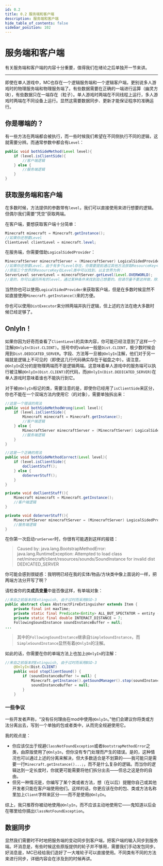 ```yaml
---
id: 0.2
title: 0.2 服务端和客户端
description: 服务端和客户端
hide_table_of_contents: false
sidebar_position: 102
---
```


# 服务端和客户端

有关服务端和客户端的内容十分重要，值得我们在绪论之后单独开一节来讲。

---

即使在单人游戏中，MC也存在一个逻辑服务端和一个逻辑客户端，更别说多人游戏时的物理服务端和物理服务端了。有些数据需要在正确的一端进行运算（幽灵方块），有些数据只在一端存在（粒子）。单人游戏时两端在不同线程上运行，多人游戏时两端在不同设备上运行。显然这需要数据同步、更新才能保证程序的准确运行。

## 你是哪端的？

有一些方法在两端都会被执行，而一些时候我们希望在不同侧执行不同的逻辑，这就需要分辨。而通常参数中都会有`Level`：

```java
public void bothSideMethod(Level level){
    if (level.isClientSide){
        //客户端逻辑
    } else {
        //服务端逻辑
    }
}
```



## 获取服务端和客户端

在多数时候，方法提供的参数带有`level`，我们可以直接使用来进行想要的逻辑。但偶尔我们需要“凭空”获取两端。

在客户端，要想获取客户端十分简单：

```java
Minecraft minecraft = Minecraft.getInstance();
//如果你还想要Level
ClientLevel clientLevel = minecraft.level;
```

在服务端，你需要借助`LogicalSidedProvider`：

```java
MinecraftServer minecraftServer = (MinecraftServer) LogicalSidedProvider.WORKQUEUE.get(LogicalSide.SERVER);
//如果你还想要Level，由于有多个Level存在，你需要提前通过其他方法获取ResourceKey<Level>
//原版三个世界的ResourceKey在Level类中可以找到，以主世界为例：
ServerLevel serverLevel = minecraftServer.getLevel(Level.OVERWORLD);
//是的，你可以遍历所有的level，通过某种条件来找到自己想要的。但请尽量不要这样做，除非真的很有必要，没有其他方法，或者你已经尽了最大可能减少性能开销。
```

当然你也可以使用`LogicalSidedProvider`来获取客户端，但是在多数时候显然不如直接使用`Minecraft.getInstance()`来的方便。

你也可以使用`DistExecutor`来分辨两端并执行逻辑，但上述的方法在绝大多数时候已经足够了。



## OnlyIn！

如果你因为好奇而查看了`ClientLevel`的具体内容，你可能已经注意到了这样一个注解`@OnlyIn(Dist.CLIENT)`。括号中的value一般是`Dist.CLIENT`，极少数时候会用到`Dist.DEDICATED_SERVER`。字段、方法等一旦被`@OnlyIn`注解，他们对于另一端就是逻辑上不可见的（即使这几行代码确实存在于磁盘之中）。请注意，`@OnlyIn`区分的是物理两端而不是逻辑两端。这意味着单人游戏中的服务端可以执行被注解`@OnlyIn(Dist.CLIENT)`的代码，而`@OnlyIn(Dist.DEDICATED_SERVER)`在单人游戏时意味着谁也不能执行到它。

对于被`@OnlyIn`标记的类，需要注意的是，即使你已经用了`isClientSide`来区分，你也不能在一个双端方法内使用它（的对象），需要单独拆出来：

```java
//这是一个错误的用法
public void bothSideMethodWrong(Level level){
    if (level.isClientSide){
        Minecraft minecraft = Minecraft.getInstance();
        //客户端逻辑
    } else {
        MinecraftServer minecraftServer = (MinecraftServer) LogicalSidedProvider.WORKQUEUE.get(LogicalSide.SERVER);
        //服务端逻辑
    }
}

//这是一个正确的用法
public void bothSideMethodCorrect(Level level){
    if (level.isClientSide){
        doClientStuff();
    } else {
        doServerStuff();
    }
}

private void doClientStuff(){
    Minecraft minecraft = Minecraft.getInstance();
    //客户端逻辑
}

private void doServerStuff(){
    MinecraftServer minecraftServer = (MinecraftServer) LogicalSidedProvider.WORKQUEUE.get(LogicalSide.SERVER);
    //服务端逻辑
}
```
在你第一次启动`runServer`时，你很有可能遇到这样的报错：

> Caused by: java.lang.BootstrapMethodError: java.lang.RuntimeException: Attempted to load class net/minecraft/client/resources/sounds/SoundInstance for invalid dist DEDICATED_SERVER

你可能会感到很疑惑：我明明已经在我的实体/物品/方块类中像上面说的一样，把两端方法分开写了啊？

请检查你的类**成员变量**中是否像这样，有单端对象：

```java
//来自之前版本的Extinguish, 由于过时而采用BSD-3
public abstract class AbstractFireExtinguisher extends Item {
    private final int maxTime;
    private static final Predicate<Entity> ALL_BUT_SPECTATOR = entity -> !entity.isSpectator();
    private static final double INTERACT_DISTANCE = 7;
    FollowingSoundInstance soundInstanceBuffer = null;
...
```

> 其中的`FollowingSoundInstance`继承自`SimpleSoundInstance`，而`SimpleSoundInstance`显然有着`@OnlyIn`的注解。

如此的话，你需要在你的单端方法上也加上`@OnlyIn`的注解：

```java
//来自之前版本的Extinguish, 由于过时而采用BSD-3
    @OnlyIn(Dist.CLIENT)
    public void stopClientSound() {
        if (soundInstanceBuffer != null) {
            Minecraft.getInstance().getSoundManager().stop(soundInstanceBuffer);
            soundInstanceBuffer = null;
        }
    }
```

### 一些争议

一些开发者声称，“没有任何理由在mod中使用`@OnlyIn`。”他们会建议你将类或方法分离出去，写到一个单独的包或者类中，从而完全规避使用它。

我的观点是：

- 你应该仅出于规避`ClassNotFoundException`或者`BootstrapMethodError`之类，由原版使用了`@OnlyIn`，但你没有专门处理而产生的错误。是的，这种情况也可以通过上述的分离来解决，但大多数适合是不划算的——我可能只是需要一行`Minecraft.getInstance()...;`，而不是什么复杂的逻辑。而当你的逻辑达到一定长度时，你就更可能需要将他们拆分出去——但总之这是你的自由。
- 但另一种情况是，你编写了某个类或者方法，想（在以后）提醒你自己或其他开发者只能在客户端使用他们。这样的话，你更应该在你的包、类或方法名称里加上`Client`字样来区分——而不是使用`@OnlyIn`。

综上，我只推荐你被动地使用`@OnlyIn`，而不应该主动地使用它——鬼知道以后会在哪里给你搞出`ClassNotFoundException`。



## 数据同步

显然我们需要时不时地把服务端的变动同步到客户端，把客户端的输入同步到服务端。坏消息是，有些时候这些原版提供的轮子并不够用，需要我们手动发包同步。好消息是，MC已经给我们造好了一大堆轮子可以直接使用。不同类有不同的方法来进行同步，详细内容会在涉及到的时候再讲。
